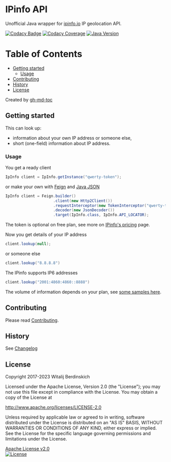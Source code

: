 # IPinfo API

Unofficial Java wrapper for [ipinfo.io][ipinfo] IP geolocation API.

[![Codacy Badge](https://app.codacy.com/project/badge/Grade/2d65fe469c2a4e0da28cc8995c91234b)](https://app.codacy.com/gl/bot-by/ipinfo-api/dashboard?utm_source=gl&utm_medium=referral&utm_content=&utm_campaign=Badge_grade)
[![Codacy Coverage](https://app.codacy.com/project/badge/Coverage/2d65fe469c2a4e0da28cc8995c91234b)](https://app.codacy.com/gl/bot-by/ipinfo-api/dashboard?utm_source=gl&utm_medium=referral&utm_content=&utm_campaign=Badge_coverage)
[![Java Version](https://img.shields.io/static/v1?label=java&message=11&color=blue&logo=java&logoColor=E23D28)](https://www.oracle.com/java/technologies/javase-jdk11-downloads.html)

Table of Contents
=================

   * [Getting started](#getting-started)
      * [Usage](#usage)
   * [Contributing](#contributing)
   * [History](#history)
   * [License](#license)

Created by [gh-md-toc](https://github.com/ekalinin/github-markdown-toc)

## Getting started

This can look up:

- information about your own IP address or someone else,
- short (one-field) information about IP address.

### Usage

You get a ready client

```java
IpInfo client = IpInfo.getInstance("qwerty-token");
```

or make your own with [Feign][feign] and [Java JSON][java-json]

```java
IpInfo client = Feign.builder()
                     .client(new Http2Client())
                     .requestInterceptor(new TokenInterceptor("qwerty-token"))
                     .decoder(new JsonDecoder())
                     .target(IpInfo.class, IpInfo.API_LOCATOR);
```

The token is optional on free plan, see more on  [IPinfo's pricing][pricing] page.

Now you get details of your IP address

```java
client.lookup(null);
```

or someone else

```java
client.lookup("8.8.8.8")
```

The IPinfo supports IP6 addresses

```java
client.lookup("2001:4860:4860::8888")
```

The volume of information depends on your plan, see [some samples here][api-responses].

## Contributing

Please read [Contributing](contributing.md).

## History

See [Changelog](changelog.md)

## License

Copyright 2017-2023 Witalij Berdinskich

Licensed under the Apache License, Version 2.0 (the "License");
you may not use this file except in compliance with the License.
You may obtain a copy of the License at

http://www.apache.org/licenses/LICENSE-2.0

Unless required by applicable law or agreed to in writing, software
distributed under the License is distributed on an "AS IS" BASIS,
WITHOUT WARRANTIES OR CONDITIONS OF ANY KIND, either express or implied.
See the License for the specific language governing permissions and
limitations under the License.

[Apache License v2.0](LICENSE)  
[![License](https://img.shields.io/badge/license-Apache%202.0-blue.svg?style=flat)](http://www.apache.org/licenses/LICENSE-2.0.html)

[ipinfo]: http://ipinfo.io "Comprehensive IP details website and API"

[pricing]: https://ipinfo.io/pricing "Free, Basic, Standard and Business plans"

[feign]: https://github.com/OpenFeign/feign "Feign makes writing java http clients easier"

[java-json]: https://github.com/stleary/JSON-java "The JSON-Java package is a reference implementation"

[api-responses]: https://ipinfo.io/pricing#api-responses "Sample API responses"
